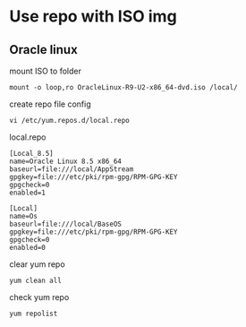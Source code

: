 # Use repo with ISO img

## Oracle linux

mount ISO to folder
```
mount -o loop,ro OracleLinux-R9-U2-x86_64-dvd.iso /local/
```
create repo file config 

```
vi /etc/yum.repos.d/local.repo
```

local.repo

```
[Local_8.5]
name=Oracle Linux 8.5 x86_64
baseurl=file:///local/AppStream
gpgkey=file:///etc/pki/rpm-gpg/RPM-GPG-KEY
gpgcheck=0
enabled=1

[Local]
name=Os
baseurl=file:///local/BaseOS
gpgkey=file:///etc/pki/rpm-gpg/RPM-GPG-KEY
gpgcheck=0
enabled=0
```
clear yum repo
```
yum clean all
```
check yum repo
```
yum repolist
```
